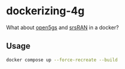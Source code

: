 # dockerizing-4g

What about [open5gs](https://github.com/open5gs/open5gs) and [srsRAN](https://github.com/srsran/srsran_4g) in a docker?

## Usage

```sh
docker compose up --force-recreate --build
```
